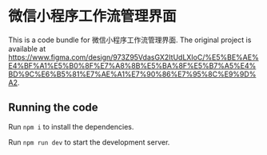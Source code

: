 
  # 微信小程序工作流管理界面

  This is a code bundle for 微信小程序工作流管理界面. The original project is available at https://www.figma.com/design/973Z95VdasGX2ItUdLXIoC/%E5%BE%AE%E4%BF%A1%E5%B0%8F%E7%A8%8B%E5%BA%8F%E5%B7%A5%E4%BD%9C%E6%B5%81%E7%AE%A1%E7%90%86%E7%95%8C%E9%9D%A2.

  ## Running the code

  Run `npm i` to install the dependencies.

  Run `npm run dev` to start the development server.
  